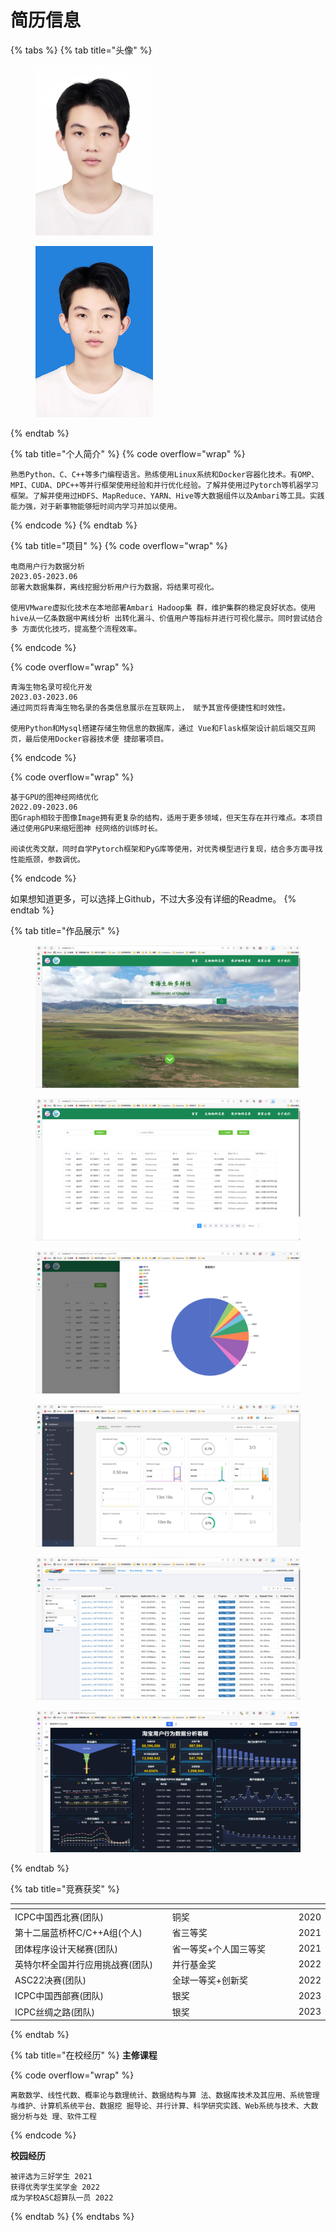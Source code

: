 # 简历信息

{% tabs %}
{% tab title="头像" %}
<figure><img src="../../.gitbook/assets/a065998d76b08689d17777edc5965b56.jpg" alt="" width="188"><figcaption></figcaption></figure>



<figure><img src="../../.gitbook/assets/f8d805a537c8f0b097a41bf5e58a8273 (1).jpg" alt="" width="188"><figcaption></figcaption></figure>
{% endtab %}

{% tab title="个人简介" %}
{% code overflow="wrap" %}
```
熟悉Python、C、C++等多门编程语言。熟练使用Linux系统和Docker容器化技术。有OMP、MPI、CUDA、DPC++等并行框架使用经验和并行优化经验。了解并使用过Pytorch等机器学习框架。了解并使用过HDFS、MapReduce、YARN、Hive等大数据组件以及Ambari等工具。实践能力强，对于新事物能够短时间内学习并加以使用。
```
{% endcode %}
{% endtab %}

{% tab title="项目" %}
{% code overflow="wrap" %}
```
电商用户行为数据分析
2023.05-2023.06
部署大数据集群，离线挖掘分析用户行为数据，将结果可视化。

使用VMware虚拟化技术在本地部署Ambari Hadoop集 群，维护集群的稳定良好状态。使用hive从一亿条数据中离线分析 出转化漏斗、价值用户等指标并进行可视化展示。同时尝试结合多 方面优化技巧，提高整个流程效率。
```
{% endcode %}

{% code overflow="wrap" %}
```
青海生物名录可视化开发
2023.03-2023.06
通过网页将青海生物名录的各类信息展示在互联网上， 赋予其宣传便捷性和时效性。

使用Python和Mysql搭建存储生物信息的数据库，通过 Vue和Flask框架设计前后端交互网页，最后使用Docker容器技术便 捷部署项目。
```
{% endcode %}

{% code overflow="wrap" %}
```
基于GPU的图神经网络优化
2022.09-2023.06
图Graph相较于图像Image拥有更复杂的结构，适用于更多领域，但天生存在并行难点。本项目通过使用GPU来缩短图神 经网络的训练时长。

阅读优秀文献，同时自学Pytorch框架和PyG库等使用，对优秀模型进行复现，结合多方面寻找性能瓶颈，参数调优。
```
{% endcode %}

如果想知道更多，可以选择上Github，不过大多没有详细的Readme。
{% endtab %}

{% tab title="作品展示" %}
<figure><img src="../../.gitbook/assets/1-1.png" alt=""><figcaption></figcaption></figure>

<figure><img src="../../.gitbook/assets/1-2.png" alt=""><figcaption></figcaption></figure>

<figure><img src="../../.gitbook/assets/1-3.png" alt=""><figcaption></figcaption></figure>

<figure><img src="../../.gitbook/assets/2-1.png" alt=""><figcaption></figcaption></figure>

<figure><img src="../../.gitbook/assets/2-2.png" alt=""><figcaption></figcaption></figure>

<figure><img src="../../.gitbook/assets/2-3 (1).png" alt=""><figcaption></figcaption></figure>
{% endtab %}

{% tab title="竞赛获奖" %}
<table><thead><tr><th width="317.66666666666663"></th><th width="259"></th><th></th></tr></thead><tbody><tr><td>ICPC中国西北赛(团队)</td><td>铜奖</td><td>2020</td></tr><tr><td>第十二届蓝桥杯C/C++A组(个人)</td><td>省三等奖</td><td>2021</td></tr><tr><td>团体程序设计天梯赛(团队)</td><td>省一等奖+个人国三等奖</td><td>2021</td></tr><tr><td>英特尔杯全国并行应用挑战赛(团队)</td><td>并行基金奖</td><td>2022</td></tr><tr><td>ASC22决赛(团队)</td><td>全球一等奖+创新奖</td><td>2022</td></tr><tr><td>ICPC中国西部赛(团队)</td><td>银奖</td><td>2023</td></tr><tr><td>ICPC丝绸之路(团队)</td><td>银奖</td><td>2023</td></tr></tbody></table>
{% endtab %}

{% tab title="在校经历" %}
**主修课程**

{% code overflow="wrap" %}
```
离散数学、线性代数、概率论与数理统计、数据结构与算 法、数据库技术及其应用、系统管理与维护、计算机系统平台、数据挖 掘导论、并行计算、科学研究实践、Web系统与技术、大数据分析与处 理、软件工程
```
{% endcode %}

**校园经历**&#x20;

```
被评选为三好学生 2021
获得优秀学生奖学金 2022
成为学校ASC超算队一员 2022
```
{% endtab %}
{% endtabs %}
